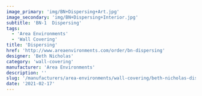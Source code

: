 ```yaml
---
image_primary: 'img/BN+Dispersing+Art.jpg'
image_secondary: 'img/BN+Dispersing+Interior.jpg'
subtitle: 'BN-1  Dispersing'
tags:
  - 'Area Environments'
  - 'Wall Covering'
title: 'Dispersing'
href: 'http://www.areaenvironments.com/order/bn-dispersing'
designer: 'Beth Nicholas'
category: 'wall-covering'
manufacturer: 'Area Environments'
description: ''
slug: '/manufacturers/area-environments/wall-covering/beth-nicholas-dispersing'
date: '2021-02-17'
---
```

